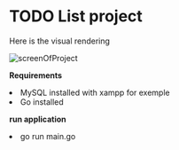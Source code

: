 <h1>TODO List project</h1>

Here is the visual rendering

![screenOfProject](https://user-images.githubusercontent.com/72935884/167638102-873f44e4-98f5-485c-8625-976c28ecdd35.png)

<strong>Requirements</strong>
<li>MySQL installed with xampp for exemple</li>
<li>Go installed</li>

<strong>run application</strong>
<li>go run main.go</li>
